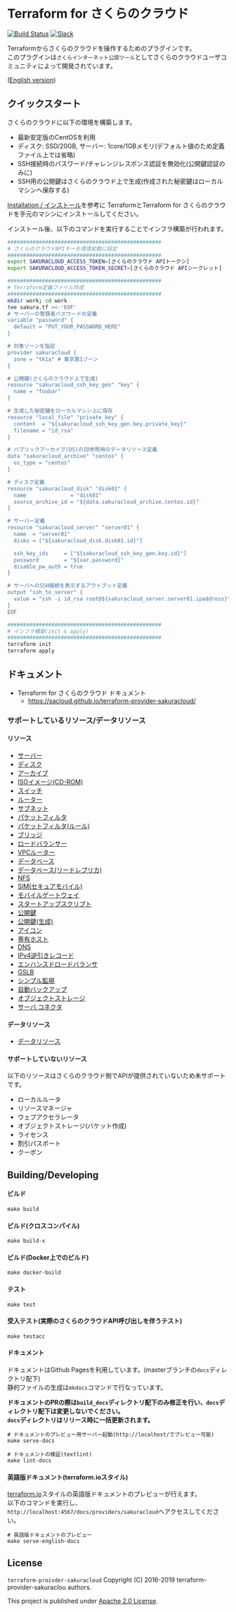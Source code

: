 # Terraform for さくらのクラウド

[![Build Status](https://travis-ci.org/sacloud/terraform-provider-sakuracloud.svg?branch=master)](https://travis-ci.org/sacloud/terraform-provider-sakuracloud)
[![Slack](https://slack.usacloud.jp/badge.svg)](https://slack.usacloud.jp/)

Terraformからさくらのクラウドを操作するためのプラグインです。  
このプラグインは`さくらインターネット公認ツール`としてさくらのクラウドユーザコミュニティによって開発されています。

([English version](README_ENG.md))

## クイックスタート

さくらのクラウドに以下の環境を構築します。

  - 最新安定版のCentOSを利用
  - ディスク: SSD/20GB, サーバー: 1core/1GBメモリ(デフォルト値のため定義ファイル上では省略)
  - SSH接続時のパスワード/チャレンジレスポンス認証を無効化(公開鍵認証のみに)
  - SSH用の公開鍵はさくらのクラウド上で生成(作成された秘密鍵はローカルマシンへ保存する)

[Installation / インストール](https://sacloud.github.io/terraform-provider-sakuracloud/installation/)を参考に
TerraformとTerraform for さくらのクラウドを手元のマシンにインストールしてください。

インストール後、以下のコマンドを実行することでインフラ構築が行われます。

```bash
#################################################
# さくらのクラウドAPIキーを環境変数に設定
#################################################
export SAKURACLOUD_ACCESS_TOKEN=[さくらのクラウド APIトークン]
export SAKURACLOUD_ACCESS_TOKEN_SECRET=[さくらのクラウド APIシークレット]

#################################################
# Terraform定義ファイル作成
#################################################
mkdir work; cd work
tee sakura.tf <<-'EOF'
# サーバーの管理者パスワードの定義
variable "password" {
  default = "PUT_YOUR_PASSWORD_HERE"
}

# 対象ゾーンを指定
provider sakuracloud {
  zone = "tk1a" # 東京第1ゾーン 
}

# 公開鍵(さくらのクラウド上で生成)
resource "sakuracloud_ssh_key_gen" "key" {
  name = "foobar"
}

# 生成した秘密鍵をローカルマシン上に保存
resource "local_file" "private_key" {
  content  = "${sakuracloud_ssh_key_gen.key.private_key}"
  filename = "id_rsa"
}

# パブリックアーカイブ(OS)のID参照用のデータリソース定義
data "sakuracloud_archive" "centos" {
  os_type = "centos"
}

# ディスク定義
resource "sakuracloud_disk" "disk01" {
  name              = "disk01"
  source_archive_id = "${data.sakuracloud_archive.centos.id}"
}

# サーバー定義
resource "sakuracloud_server" "server01" {
  name  = "server01"
  disks = ["${sakuracloud_disk.disk01.id}"]

  ssh_key_ids     = ["${sakuracloud_ssh_key_gen.key.id}"]
  password        = "${var.password}"
  disable_pw_auth = true
}

# サーバへのSSH接続を表示するアウトプット定義
output "ssh_to_server" {
  value = "ssh -i id_rsa root@${sakuracloud_server.server01.ipaddress}"
}
EOF

#################################################
# インフラ構築(init & apply)
#################################################
terraform init
terraform apply
```

## ドキュメント

* Terraform for さくらのクラウド ドキュメント
    * https://sacloud.github.io/terraform-provider-sakuracloud/

### サポートしているリソース/データリソース

#### リソース
  - [サーバー](https://sacloud.github.io/terraform-provider-sakuracloud/configuration/resources/server/)
  - [ディスク](https://sacloud.github.io/terraform-provider-sakuracloud/configuration/resources/disk/)
  - [アーカイブ](https://sacloud.github.io/terraform-provider-sakuracloud/configuration/resources/archive/)
  - [ISOイメージ(CD-ROM)](https://sacloud.github.io/terraform-provider-sakuracloud/configuration/resources/cdrom/)
  - [スイッチ](https://sacloud.github.io/terraform-provider-sakuracloud/configuration/resources/switch/)
  - [ルーター](https://sacloud.github.io/terraform-provider-sakuracloud/configuration/resources/internet/)
  - [サブネット](https://sacloud.github.io/terraform-provider-sakuracloud/configuration/resources/subnet/)
  - [パケットフィルタ](https://sacloud.github.io/terraform-provider-sakuracloud/configuration/resources/packet_filter/)
  - [パケットフィルタ(ルール)](https://sacloud.github.io/terraform-provider-sakuracloud/configuration/resources/packet_filter_rule/)
  - [ブリッジ](https://sacloud.github.io/terraform-provider-sakuracloud/configuration/resources/bridge/)
  - [ロードバランサー](https://sacloud.github.io/terraform-provider-sakuracloud/configuration/resources/load_balancer/)
  - [VPCルーター](https://sacloud.github.io/terraform-provider-sakuracloud/configuration/resources/vpc_router/)
  - [データベース](https://sacloud.github.io/terraform-provider-sakuracloud/configuration/resources/database/)
  - [データベース(リードレプリカ)](https://sacloud.github.io/terraform-provider-sakuracloud/configuration/resources/database_read_replica/)
  - [NFS](https://sacloud.github.io/terraform-provider-sakuracloud/configuration/resources/nfs/)
  - [SIM(セキュアモバイル)](http://sacloud.github.io/terraform-provider-sakuracloud/configuration/resources/sim/)
  - [モバイルゲートウェイ](http://sacloud.github.io/terraform-provider-sakuracloud/configuration/resources/mobile_gateway/)
  - [スタートアップスクリプト](https://sacloud.github.io/terraform-provider-sakuracloud/configuration/resources/note/)
  - [公開鍵](https://sacloud.github.io/terraform-provider-sakuracloud/configuration/resources/ssh_key/)
  - [公開鍵(生成)](https://sacloud.github.io/terraform-provider-sakuracloud/configuration/resources/ssh_key_gen/)
  - [アイコン](https://sacloud.github.io/terraform-provider-sakuracloud/configuration/resources/icon/)
  - [専有ホスト](https://sacloud.github.io/terraform-provider-sakuracloud/configuration/resources/private_host/)
  - [DNS](https://sacloud.github.io/terraform-provider-sakuracloud/configuration/resources/dns/)
  - [IPv4逆引きレコード](https://sacloud.github.io/terraform-provider-sakuracloud/configuration/resources/ipv4_ptr/)
  - [エンハンスドロードバランサ](https://sacloud.github.io/terraform-provider-sakuracloud/configuration/resources/proxylb/)
  - [GSLB](https://sacloud.github.io/terraform-provider-sakuracloud/configuration/resources/gslb/)
  - [シンプル監視](https://sacloud.github.io/terraform-provider-sakuracloud/configuration/resources/simple_monitor/)
  - [自動バックアップ](https://sacloud.github.io/terraform-provider-sakuracloud/configuration/resources/auto_backup/)
  - [オブジェクトストレージ](https://sacloud.github.io/terraform-provider-sakuracloud/configuration/resources/bucket_object/)
  - [サーバ コネクタ](https://sacloud.github.io/terraform-provider-sakuracloud/configuration/resources/server_connector)

#### データリソース
  - [データリソース](http://sacloud.github.io/terraform-provider-sakuracloud/configuration/resources/data_resource/)

#### サポートしていないリソース

以下のリソースはさくらのクラウド側でAPIが提供されていないため未サポートです。

  - ローカルルータ
  - リソースマネージャ
  - ウェブアクセラレータ
  - オブジェクトストレージ(バケット作成)
  - ライセンス
  - 割引パスポート
  - クーポン

## Building/Developing

#### ビルド

    make build
    
#### ビルド(クロスコンパイル)

    make build-x
    
#### ビルド(Docker上でのビルド)

    make docker-build
    
#### テスト

    make test
    
#### 受入テスト(実際のさくらのクラウドAPI呼び出しを伴うテスト)

    make testacc
    
#### ドキュメント

ドキュメントはGithub Pagesを利用しています。(masterブランチの`docs`ディレクトリ配下)  
静的ファイルの生成は`mkdocs`コマンドで行なっています。  

**ドキュメントのPRの際は`build_docs`ディレクトリ配下のみ修正を行い、`docs`ディレクトリ配下は変更しないでください。  
`docs`ディレクトリはリリース時に一括更新されます。**

    # ドキュメントのプレビュー用サーバー起動(http://localhost/でプレビュー可能)
    make serve-docs
    
    # ドキュメントの検証(textlint)
    make lint-docs

#### 英語版ドキュメント(terraform.ioスタイル)

[terraform.io](https://terraform.io)スタイルの英語版ドキュメントのプレビューが行えます。  
以下のコマンドを実行し、`http://localhost:4567/docs/providers/sakuracloud`へアクセスしてください。  

    # 英語版ドキュメントのプレビュー
    make serve-english-docs 


## License

 `terraform-proivder-sakuracloud` Copyright (C) 2016-2019 terraform-provider-sakuraclou authors.

  This project is published under [Apache 2.0 License](LICENSE.txt).
